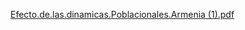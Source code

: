 [Efecto.de.las.dinamicas.Poblacionales.Armenia (1).pdf](https://github.com/Juand011/Dinamicas-Poblacionales-/files/15342673/Efecto.de.las.dinamicas.Poblacionales.Armenia.1.pdf)
